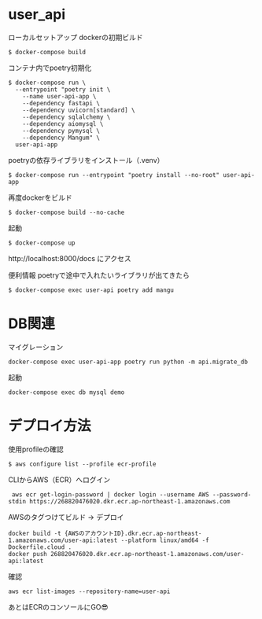 # user_api

ローカルセットアップ
dockerの初期ビルド
```
$ docker-compose build
```

コンテナ内でpoetry初期化
```
$ docker-compose run \
  --entrypoint "poetry init \
    --name user-api-app \
    --dependency fastapi \
    --dependency uvicorn[standard] \
    --dependency sqlalchemy \
    --dependency aiomysql \
    --dependency pymysql \
    --dependency Mangum" \
  user-api-app
```

poetryの依存ライブラリをインストール（.venv）
```
$ docker-compose run --entrypoint "poetry install --no-root" user-api-app
```

再度dockerをビルド
```
$ docker-compose build --no-cache
```

起動
```
$ docker-compose up
```
http://localhost:8000/docs にアクセス


便利情報
poetryで途中で入れたいライブラリが出てきたら
```
$ docker-compose exec user-api poetry add mangu  
```

# DB関連
マイグレーション
```
docker-compose exec user-api-app poetry run python -m api.migrate_db
```

起動
```
docker-compose exec db mysql demo
```


# デプロイ方法
使用profileの確認
```
$ aws configure list --profile ecr-profile
```
CLIからAWS（ECR）へログイン
```
 aws ecr get-login-password | docker login --username AWS --password-stdin https://268820476020.dkr.ecr.ap-northeast-1.amazonaws.com
```

AWSのタグつけてビルド -> デプロイ
```
docker build -t {AWSのアカウントID}.dkr.ecr.ap-northeast-1.amazonaws.com/user-api:latest --platform linux/amd64 -f Dockerfile.cloud .
docker push 268820476020.dkr.ecr.ap-northeast-1.amazonaws.com/user-api:latest
```

確認
```
aws ecr list-images --repository-name=user-api
```

あとはECRのコンソールにGO😎